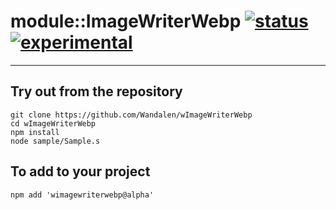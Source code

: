 
# module::ImageWriterWebp  [![status](https://github.com/Wandalen/wImageWriterWebp/workflows/publish/badge.svg)](https://github.com/Wandalen/wImageWriterWebp/actions?query=workflow%3Apublish) [![experimental](https://img.shields.io/badge/stability-experimental-orange.svg)](https://github.com/emersion/stability-badges#experimental)

___

## Try out from the repository
```
git clone https://github.com/Wandalen/wImageWriterWebp
cd wImageWriterWebp
npm install
node sample/Sample.s
```

## To add to your project
```
npm add 'wimagewriterwebp@alpha'
```




